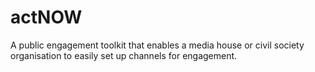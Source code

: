 # actNOW
A public engagement toolkit that enables a media house or civil society organisation to easily set up channels for engagement.
